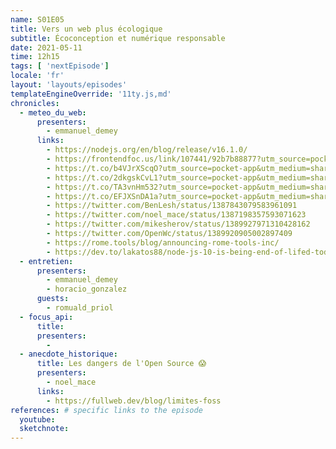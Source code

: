```yaml
---
name: S01E05
title: Vers un web plus écologique
subtitle: Écoconception et numérique responsable
date: 2021-05-11
time: 12h15
tags: [ 'nextEpisode']
locale: 'fr'
layout: 'layouts/episodes'
templateEngineOverride: '11ty.js,md'
chronicles:
  - meteo_du_web:
      presenters: 
        - emmanuel_demey
      links:
        - https://nodejs.org/en/blog/release/v16.1.0/
        - https://frontendfoc.us/link/107441/92b7b88877?utm_source=pocket-app&utm_medium=share
        - https://t.co/b4VJrXScqO?utm_source=pocket-app&utm_medium=share
        - https://t.co/2dkgskCvL1?utm_source=pocket-app&utm_medium=share
        - https://t.co/TA3vnHm532?utm_source=pocket-app&utm_medium=share
        - https://t.co/EFJXSnDA1a?utm_source=pocket-app&utm_medium=share
        - https://twitter.com/BenLesh/status/1387843079583961091
        - https://twitter.com/noel_mace/status/1387198357593071623 
        - https://twitter.com/mikesherov/status/1389927971310428162
        - https://twitter.com/OpenWc/status/1389920905002897409
        - https://rome.tools/blog/announcing-rome-tools-inc/
        - https://dev.to/lakatos88/node-js-10-is-being-end-of-lifed-today-but-what-does-it-all-mean-44ih
  - entretien:
      presenters:
        - emmanuel_demey
        - horacio_gonzalez
      guests:
        - romuald_priol
  - focus_api:
      title: 
      presenters: 
        - 
  - anecdote_historique:
      title: Les dangers de l'Open Source 😱
      presenters:
        - noel_mace
      links:
        - https://fullweb.dev/blog/limites-foss
references: # specific links to the episode
  youtube: 
  sketchnote: 
---
```

